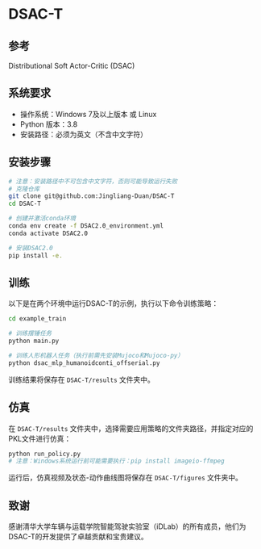 # DSAC-T

## 参考
Distributional Soft Actor-Critic (DSAC)

## 系统要求
- 操作系统：Windows 7及以上版本 或 Linux
- Python 版本：3.8
- 安装路径：必须为英文（不含中文字符）


## 安装步骤
```bash
# 注意：安装路径中不可包含中文字符，否则可能导致运行失败
# 克隆仓库
git clone git@github.com:Jingliang-Duan/DSAC-T
cd DSAC-T

# 创建并激活conda环境
conda env create -f DSAC2.0_environment.yml
conda activate DSAC2.0

# 安装DSAC2.0
pip install -e.
```


## 训练
以下是在两个环境中运行DSAC-T的示例，执行以下命令训练策略：

```bash
cd example_train

# 训练摆锤任务
python main.py

# 训练人形机器人任务（执行前需先安装Mujoco和Mujoco-py）
python dsac_mlp_humanoidconti_offserial.py
```

训练结果将保存在 `DSAC-T/results` 文件夹中。


## 仿真
在 `DSAC-T/results` 文件夹中，选择需要应用策略的文件夹路径，并指定对应的PKL文件进行仿真：

```bash
python run_policy.py
# 注意：Windows系统运行前可能需要执行：pip install imageio-ffmpeg
```

运行后，仿真视频及状态-动作曲线图将保存在 `DSAC-T/figures` 文件夹中。


## 致谢
感谢清华大学车辆与运载学院智能驾驶实验室（iDLab）的所有成员，他们为DSAC-T的开发提供了卓越贡献和宝贵建议。
